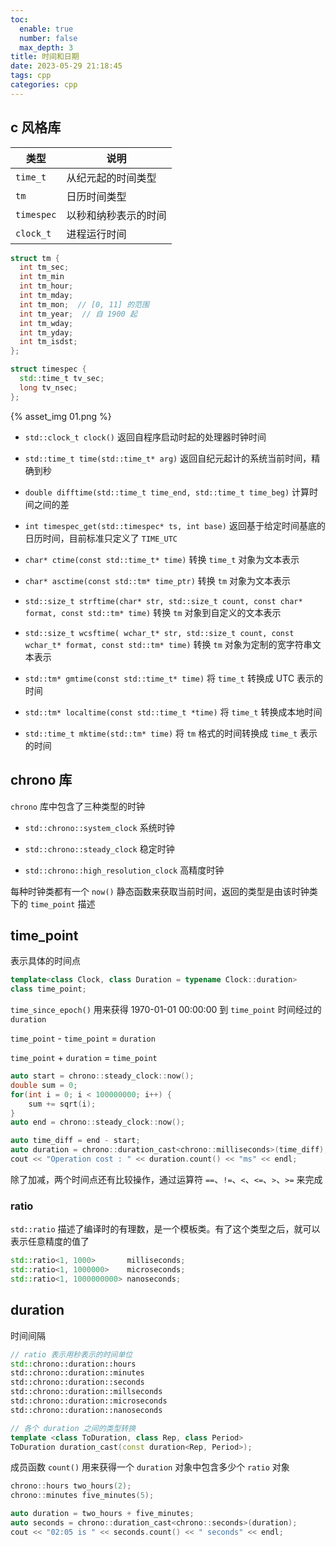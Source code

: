 ```yaml
---
toc:
  enable: true
  number: false
  max_depth: 3
title: 时间和日期
date: 2023-05-29 21:18:45
tags: cpp
categories: cpp
---
```


## c 风格库

|类型|说明
|-|-|
`time_t`|从纪元起的时间类型
`tm`|日历时间类型
`timespec`|以秒和纳秒表示的时间
`clock_t`|进程运行时间

```cpp
struct tm {
  int tm_sec;
  int tm_min
  int tm_hour;
  int tm_mday;
  int tm_mon;  // [0, 11] 的范围
  int tm_year;  // 自 1900 起
  int tm_wday;
  int tm_yday;
  int tm_isdst;
};

struct timespec {
  std::time_t tv_sec;
  long tv_nsec;
};
```

{% asset_img 01.png %}

- `std::clock_t clock()` 返回自程序启动时起的处理器时钟时间

- `std::time_t time(std::time_t* arg)` 返回自纪元起计的系统当前时间，精确到秒

- `double difftime(std::time_t time_end, std::time_t time_beg)`	计算时间之间的差

- `int timespec_get(std::timespec* ts, int base)` 返回基于给定时间基底的日历时间，目前标准只定义了 `TIME_UTC`

- `char* ctime(const std::time_t* time)` 转换 `time_t` 对象为文本表示

- `char* asctime(const std::tm* time_ptr)` 转换 `tm` 对象为文本表示

- `std::size_t strftime(char* str, std::size_t count, const char* format, const std::tm* time)`	转换 `tm` 对象到自定义的文本表示

- `std::size_t wcsftime( wchar_t* str, std::size_t count, const wchar_t* format, const std::tm* time)` 转换 `tm` 对象为定制的宽字符串文本表示

- `std::tm* gmtime(const std::time_t* time)` 将 `time_t` 转换成 UTC 表示的时间

- `std::tm* localtime(const std::time_t *time)`	将 `time_t` 转换成本地时间

- `std::time_t mktime(std::tm* time)`	将 `tm` 格式的时间转换成 `time_t` 表示的时间

## chrono 库

`chrono` 库中包含了三种类型的时钟

- `std::chrono::system_clock` 系统时钟

- `std::chrono::steady_clock` 稳定时钟

- `std::chrono::high_resolution_clock` 高精度时钟

每种时钟类都有一个 `now()` 静态函数来获取当前时间，返回的类型是由该时钟类下的 `time_point` 描述

## time_point

表示具体的时间点

```cpp
template<class Clock, class Duration = typename Clock::duration>
class time_point;
```

`time_since_epoch()` 用来获得 1970-01-01 00:00:00 到 `time_point` 时间经过的 `duration`

`time_point` - `time_point` = `duration`

`time_point` + `duration` = `time_point`

```cpp
auto start = chrono::steady_clock::now();
double sum = 0;
for(int i = 0; i < 100000000; i++) {
    sum += sqrt(i);
}
auto end = chrono::steady_clock::now();

auto time_diff = end - start;
auto duration = chrono::duration_cast<chrono::milliseconds>(time_diff);
cout << "Operation cost : " << duration.count() << "ms" << endl;
```

除了加减，两个时间点还有比较操作，通过运算符 `==`、`!=`、`<`、`<=`、`>`、`>=` 来完成

### ratio

`std::ratio` 描述了编译时的有理数，是一个模板类。有了这个类型之后，就可以表示任意精度的值了

```cpp
std::ratio<1, 1000>       milliseconds;
std::ratio<1, 1000000>    microseconds;
std::ratio<1, 1000000000> nanoseconds;
```

## duration

时间间隔

```cpp
// ratio 表示用秒表示的时间单位
std::chrono::duration::hours
std::chrono::duration::minutes
std::chrono::duration::seconds
std::chrono::duration::millseconds
std::chrono::duration::microseconds
std::chrono::duration::nanoseconds

// 各个 duration 之间的类型转换
template <class ToDuration, class Rep, class Period>
ToDuration duration_cast(const duration<Rep, Period>);
```

成员函数 `count()` 用来获得一个 `duration` 对象中包含多少个 `ratio` 对象

```cpp
chrono::hours two_hours(2);
chrono::minutes five_minutes(5);

auto duration = two_hours + five_minutes;
auto seconds = chrono::duration_cast<chrono::seconds>(duration);
cout << "02:05 is " << seconds.count() << " seconds" << endl;
```